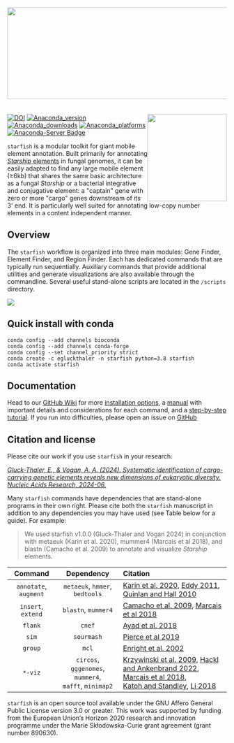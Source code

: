 <img
  src="/assets/STARFISH_LOGO.png"
  align = "center"
  style="margin: 20 auto; width: 567px; height: 210px">

<img
  src="/assets/element_logo_color.png"
  align = "right"
  style="margin: 0 auto; width: 182px; height: 200px">

[![DOI](https://zenodo.org/badge/581059656.svg)](https://zenodo.org/badge/latestdoi/581059656) [![Anaconda_version](https://anaconda.org/egluckthaler/starfish/badges/version.svg
)](https://anaconda.org/egluckthaler/starfish) [![Anaconda_downloads](https://anaconda.org/egluckthaler/starfish/badges/downloads.svg)](https://anaconda.org/egluckthaler/starfish) [![Anaconda_platforms](https://anaconda.org/egluckthaler/starfish/badges/platforms.svg
)](https://anaconda.org/egluckthaler/starfish) [![Anaconda-Server Badge](https://anaconda.org/egluckthaler/starfish/badges/latest_release_date.svg)](https://anaconda.org/egluckthaler/starfish)


```starfish``` is a modular toolkit for giant mobile element annotation. Built primarily for annotating [*Starship* elements](https://academic.oup.com/mbe/article/39/5/msac109/6588634) in fungal genomes, it can be easily adapted to find any large mobile element (≥6kb) that shares the same basic architecture as a fungal *Starship* or a bacterial integrative and conjugative element: a "captain" gene with zero or more "cargo" genes downstream of its 3' end. It is particularly well suited for annotating low-copy number elements in a content independent manner.

## Overview

The ```starfish``` workflow is organized into three main modules: Gene Finder, Element Finder, and Region Finder. Each has dedicated commands that are typically run sequentially. Auxiliary commands that provide additional utilities and generate visualizations are also available through the commandline. Several useful stand-alone scripts are located in the `/scripts` directory. 

<img
  src="/assets/starfishWorkflow.png"
  style="display: center; margin: 0 auto; max-width: 400px">

## Quick install with conda

```
conda config --add channels bioconda
conda config --add channels conda-forge
conda config --set channel_priority strict
conda create -c egluckthaler -n starfish python=3.8 starfish
conda activate starfish
```

## Documentation

Head to our [GitHub Wiki](https://github.com/egluckthaler/starfish/wiki) for more [installation options](https://github.com/egluckthaler/starfish/wiki/Installation), a [manual](https://github.com/egluckthaler/starfish/wiki/Manual) with important details and considerations for each command, and a [step-by-step tutorial](https://github.com/egluckthaler/starfish/wiki/Step-by-step-tutorial). If you run into difficulties, please open an issue on [GitHub](https://github.com/egluckthaler/starfish/issues)

## Citation and license

Please cite our work if you use ```starfish``` in your research:

[*Gluck-Thaler, E., & Vogan, A. A. (2024). Systematic identification of cargo-carrying genetic elements reveals new dimensions of eukaryotic diversity. Nucleic Acids Research, 2024-06.*](https://academic.oup.com/nar/article/52/10/5496/7660083)

Many ```starfish``` commands have dependencies that are stand-alone programs in their own right. Please cite both the ```starfish``` manuscript in addition to any dependencies you may have used (see Table below for a guide). For example:
> We used starfish v1.0.0 (Gluck-Thaler and Vogan 2024) in conjunction with metaeuk (Karin et al. 2020), mummer4 (Marcais et al 2018), and blastn (Camacho et al. 2009) to annotate and visualize *Starship* elements.

| Command | Dependency | Citation |
|:---:|:---:|:---|
|`annotate`, `augment`| `metaeuk`, `hmmer`, `bedtools` | [Karin et al. 2020](https://pubmed.ncbi.nlm.nih.gov/32245390/), [Eddy 2011](https://pubmed.ncbi.nlm.nih.gov/22039361/), [Quinlan and Hall 2010](https://pubmed.ncbi.nlm.nih.gov/20110278/) |
|`insert`, `extend`| `blastn`, `mummer4` | [Camacho et al. 2009](https://pubmed.ncbi.nlm.nih.gov/20003500/), [Marcais et al 2018](https://pubmed.ncbi.nlm.nih.gov/29373581/) |
|`flank`| `cnef` | [Ayad et al. 2018](https://pubmed.ncbi.nlm.nih.gov/30423090/) |
|`sim`| `sourmash` | [Pierce et al 2019](https://pubmed.ncbi.nlm.nih.gov/31508216/) |
|`group`| `mcl` | [Enright et al. 2002](https://pubmed.ncbi.nlm.nih.gov/11917018/) |
|`*-viz`|`circos`, `gggenomes`, `mummer4`, <br />`mafft`, `minimap2`| [Krzywinski et al. 2009](https://pubmed.ncbi.nlm.nih.gov/19541911/), [Hackl and Ankenbrand 2022](https://thackl.github.io/gggenomes/authors.html), [Marcais et al 2018](https://pubmed.ncbi.nlm.nih.gov/29373581/), <br />[Katoh and Standley](https://pubmed.ncbi.nlm.nih.gov/23329690/), [Li 2018](https://pubmed.ncbi.nlm.nih.gov/29750242/)|

```starfish``` is an open source tool available under the GNU Affero General Public License version 3.0 or greater. This work was supported by funding from the European Union’s Horizon 2020 research and innovation programme under the Marie Skłodowska-Curie grant agreement (grant number 890630).

